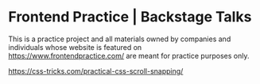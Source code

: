 # Frontend Practice | Backstage Talks

This is a practice project and all materials owned by companies and individuals whose website is featured on https://www.frontendpractice.com/ are meant for practice purposes only.

https://css-tricks.com/practical-css-scroll-snapping/
